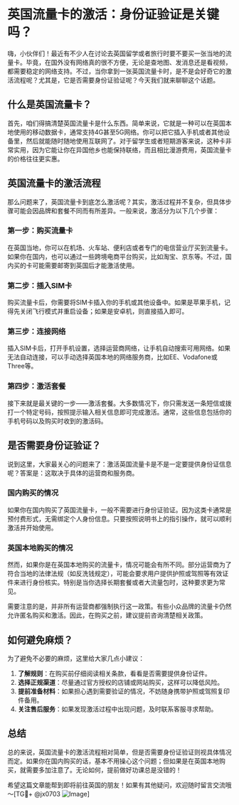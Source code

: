 # 英国流量卡的激活：身份证验证是关键吗？

嗨，小伙伴们！最近有不少人在讨论去英国留学或者旅行时要不要买一张当地的流量卡。毕竟，在国外没有网络真的很不方便，无论是查地图、发消息还是看视频，都需要稳定的网络支持。不过，当你拿到一张英国流量卡时，是不是会好奇它的激活流程呢？尤其是，它是否需要身份证验证呢？今天我们就来聊聊这个话题。

## 什么是英国流量卡？

首先，咱们得搞清楚英国流量卡是什么东西。简单来说，它就是一种可以在英国本地使用的移动数据卡，通常支持4G甚至5G网络。你可以把它插入手机或者其他设备里，然后就能随时随地使用互联网了。对于留学生或者短期游客来说，这种卡非常实用，因为它能让你在异国他乡也能保持联络，而且相比漫游费用，英国流量卡的价格往往更实惠。

## 英国流量卡的激活流程

那么问题来了，英国流量卡到底怎么激活呢？其实，激活过程并不复杂，但具体步骤可能会因品牌和套餐不同而有所差异。一般来说，激活分为以下几个步骤：

### 第一步：购买流量卡

在英国当地，你可以在机场、火车站、便利店或者专门的电信营业厅买到流量卡。如果你在国内，也可以通过一些跨境电商平台购买，比如淘宝、京东等。不过，国内买的卡可能需要邮寄到英国后才能激活使用。

### 第二步：插入SIM卡

购买流量卡后，你需要将SIM卡插入你的手机或其他设备中。如果是苹果手机，记得先关闭飞行模式并重启设备；如果是安卓机，则直接插入即可。

### 第三步：连接网络

插入SIM卡后，打开手机设置，选择运营商网络，让手机自动搜索可用网络。如果无法自动连接，可以手动选择英国本地的网络服务商，比如EE、Vodafone或Three等。

### 第四步：激活套餐

接下来就是最关键的一步——激活套餐。大多数情况下，你只需发送一条短信或拨打一个特定号码，按照提示输入相关信息即可完成激活。通常，这些信息包括你的手机号码以及购买时收到的激活码。

## 是否需要身份证验证？

说到这里，大家最关心的问题来了：激活英国流量卡是不是一定要提供身份证信息呢？答案是：这取决于具体的运营商和服务商。

### 国内购买的情况

如果你在国内购买了英国流量卡，一般不需要进行身份证验证。因为这类卡通常是预付费形式，无需绑定个人身份信息。只要按照说明书上的指引操作，就可以顺利激活并开始使用。

### 英国本地购买的情况

然而，如果你是在英国本地购买的流量卡，情况可能会有所不同。部分运营商为了符合当地的法律法规（如反洗钱规定），可能会要求用户提供护照或驾照等有效证件来进行身份核实。特别是当你选择长期套餐或者大流量包时，这种要求更为常见。

需要注意的是，并非所有运营商都强制执行这一政策。有些小众品牌的流量卡仍然允许匿名购买和激活。因此，在购买之前，建议提前咨询清楚相关政策。

## 如何避免麻烦？

为了避免不必要的麻烦，这里给大家几点小建议：

1. **了解规则**：在购买前仔细阅读相关条款，看看是否需要提供身份证件。
2. **选择正规渠道**：尽量通过官方授权的店铺或网站购买，这样可以降低风险。
3. **提前准备材料**：如果担心遇到需要验证的情况，不妨随身携带护照或驾照复印件备用。
4. **关注售后服务**：如果发现激活过程中出现问题，及时联系客服寻求帮助。

## 总结

总的来说，英国流量卡的激活流程相对简单，但是否需要身份证验证则视具体情况而定。如果你在国内购买的话，基本不用操心这个问题；但如果是在英国本地购买，就需要多加注意了。无论如何，提前做好功课总是没错的！

希望这篇文章能帮到即将前往英国的朋友！如果有其他疑问，欢迎随时留言交流哦～[TG💪+ @jx0703 ![Image](https://github.com/user-attachments/assets/dbca1d08-cadb-493c-b0ec-ad6f7a83f270)]